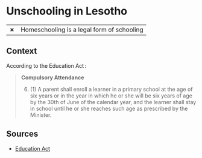 # Unschooling in Lesotho
| | |
|-|-|
| __✗__ | Homeschooling is a legal form of schooling |

## Context
According to the Education Act :

> **Compulsory Attendance**
>
> 6. (1) A parent shall enroll a learner in a primary school at the age of six years or in the year in which he or she
> will be six years of age by the 30th of June of the calendar year, and the learner shall stay in school until
> he or she reaches such age as prescribed by the Minister.

## Sources

* [Education Act](https://planipolis.iiep.unesco.org/sites/default/files/ressources/lesotho_education_act_2010.pdf)
